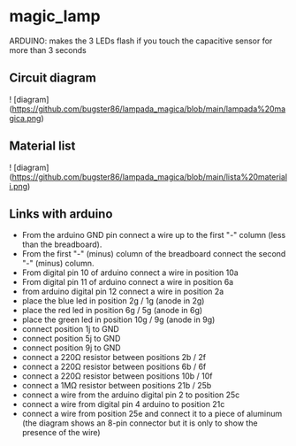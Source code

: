 # magic_lamp
ARDUINO: makes the 3 LEDs flash if you touch the capacitive sensor for more than 3 seconds

## Circuit diagram

! [diagram] (https://github.com/bugster86/lampada_magica/blob/main/lampada%20magica.png)

## Material list
! [diagram] (https://github.com/bugster86/lampada_magica/blob/main/lista%20materiali.png)

## Links with arduino

- From the arduino GND pin connect a wire up to the first "-" column (less than the breadboard).
- From the first "-" (minus) column of the breadboard connect the second "-" (minus) column.
- From digital pin 10 of arduino connect a wire in position 10a
- From digital pin 11 of arduino connect a wire in position 6a
- from arduino digital pin 12 connect a wire in position 2a
- place the blue led in position 2g / 1g (anode in 2g)
- place the red led in position 6g / 5g (anode in 6g)
- place the green led in position 10g / 9g (anode in 9g)
- connect position 1j to GND
- connect position 5j to GND
- connect position 9j to GND
- connect a 220Ω resistor between positions 2b / 2f
- connect a 220Ω resistor between positions 6b / 6f
- connect a 220Ω resistor between positions 10b / 10f
- connect a 1MΩ resistor between positions 21b / 25b
- connect a wire from the arduino digital pin 2 to position 25c
- connect a wire from digital pin 4 arduino to position 21c
- connect a wire from position 25e and connect it to a piece of aluminum (the diagram shows an 8-pin connector but it is only to show the presence of the wire)